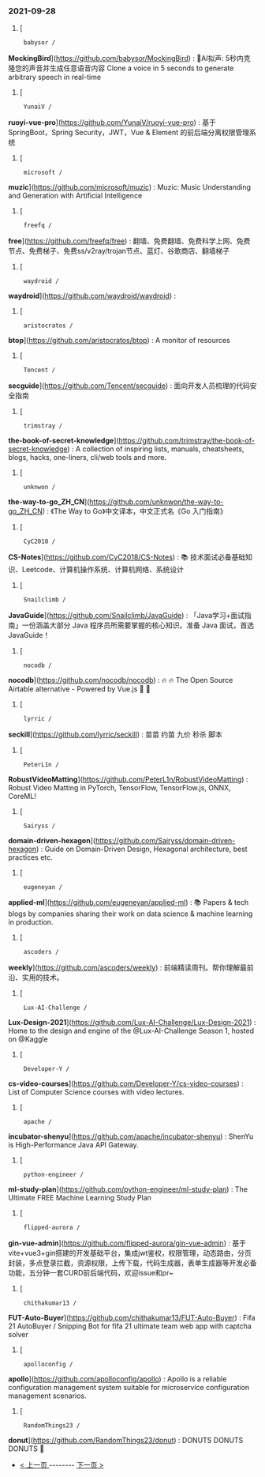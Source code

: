### 2021-09-28 
1. [
    

        babysor /
**MockingBird**](https://github.com/babysor/MockingBird) : 🚀AI拟声: 5秒内克隆您的声音并生成任意语音内容 Clone a voice in 5 seconds to generate arbitrary speech in real-time
1. [
    

        YunaiV /
**ruoyi-vue-pro**](https://github.com/YunaiV/ruoyi-vue-pro) : 基于SpringBoot，Spring Security，JWT，Vue & Element 的前后端分离权限管理系统
1. [
    

        microsoft /
**muzic**](https://github.com/microsoft/muzic) : Muzic: Music Understanding and Generation with Artificial Intelligence
1. [
    

        freefq /
**free**](https://github.com/freefq/free) : 翻墙、免费翻墙、免费科学上网、免费节点、免费梯子、免费ss/v2ray/trojan节点、蓝灯、谷歌商店、翻墙梯子
1. [
    

        waydroid /
**waydroid**](https://github.com/waydroid/waydroid) : 
1. [
    

        aristocratos /
**btop**](https://github.com/aristocratos/btop) : A monitor of resources
1. [
    

        Tencent /
**secguide**](https://github.com/Tencent/secguide) : 面向开发人员梳理的代码安全指南
1. [
    

        trimstray /
**the-book-of-secret-knowledge**](https://github.com/trimstray/the-book-of-secret-knowledge) : A collection of inspiring lists, manuals, cheatsheets, blogs, hacks, one-liners, cli/web tools and more.
1. [
    

        unknwon /
**the-way-to-go_ZH_CN**](https://github.com/unknwon/the-way-to-go_ZH_CN) : 《The Way to Go》中文译本，中文正式名《Go 入门指南》
1. [
    

        CyC2018 /
**CS-Notes**](https://github.com/CyC2018/CS-Notes) : 📚 技术面试必备基础知识、Leetcode、计算机操作系统、计算机网络、系统设计
1. [
    

        Snailclimb /
**JavaGuide**](https://github.com/Snailclimb/JavaGuide) : 「Java学习+面试指南」一份涵盖大部分 Java 程序员所需要掌握的核心知识。准备 Java 面试，首选 JavaGuide！
1. [
    

        nocodb /
**nocodb**](https://github.com/nocodb/nocodb) : 🔥 🔥 The Open Source Airtable alternative - Powered by Vue.js 🚀 🚀
1. [
    

        lyrric /
**seckill**](https://github.com/lyrric/seckill) : 苗苗 约苗 九价 秒杀 脚本
1. [
    

        PeterL1n /
**RobustVideoMatting**](https://github.com/PeterL1n/RobustVideoMatting) : Robust Video Matting in PyTorch, TensorFlow, TensorFlow.js, ONNX, CoreML!
1. [
    

        Sairyss /
**domain-driven-hexagon**](https://github.com/Sairyss/domain-driven-hexagon) : Guide on Domain-Driven Design, Hexagonal architecture, best practices etc.
1. [
    

        eugeneyan /
**applied-ml**](https://github.com/eugeneyan/applied-ml) : 📚 Papers & tech blogs by companies sharing their work on data science & machine learning in production.
1. [
    

        ascoders /
**weekly**](https://github.com/ascoders/weekly) : 前端精读周刊。帮你理解最前沿、实用的技术。
1. [
    

        Lux-AI-Challenge /
**Lux-Design-2021**](https://github.com/Lux-AI-Challenge/Lux-Design-2021) : Home to the design and engine of the @Lux-AI-Challenge Season 1, hosted on @Kaggle
1. [
    

        Developer-Y /
**cs-video-courses**](https://github.com/Developer-Y/cs-video-courses) : List of Computer Science courses with video lectures.
1. [
    

        apache /
**incubator-shenyu**](https://github.com/apache/incubator-shenyu) : ShenYu is High-Performance Java API Gateway.
1. [
    

        python-engineer /
**ml-study-plan**](https://github.com/python-engineer/ml-study-plan) : The Ultimate FREE Machine Learning Study Plan
1. [
    

        flipped-aurora /
**gin-vue-admin**](https://github.com/flipped-aurora/gin-vue-admin) : 基于vite+vue3+gin搭建的开发基础平台，集成jwt鉴权，权限管理，动态路由，分页封装，多点登录拦截，资源权限，上传下载，代码生成器，表单生成器等开发必备功能，五分钟一套CURD前后端代码，欢迎issue和pr~
1. [
    

        chithakumar13 /
**FUT-Auto-Buyer**](https://github.com/chithakumar13/FUT-Auto-Buyer) : Fifa 21 AutoBuyer / Snipping Bot for fifa 21 ultimate team web app with captcha solver
1. [
    

        apolloconfig /
**apollo**](https://github.com/apolloconfig/apollo) : Apollo is a reliable configuration management system suitable for microservice configuration management scenarios.
1. [
    

        RandomThings23 /
**donut**](https://github.com/RandomThings23/donut) : DONUTS DONUTS DONUTS 🍩 

- [ < 上一页 ](https://github.com/able8/github-trending-daily-record/blob/master/2021-09-27.md) -------- [ 下一页 > ](https://github.com/able8/github-trending-daily-record/blob/master/2021-09-29.md)